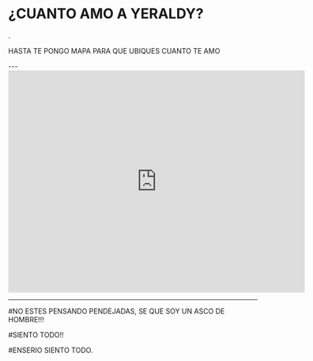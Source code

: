 
  <h1>¿CUANTO AMO A YERALDY?</h1>.
  
 <p>HASTA TE PONGO MAPA PARA QUE UBIQUES CUANTO TE AMO</p>
 ---
<iframe src="https://www.google.com/maps/embed?pb=!1m18!1m12!1m3!1d3986.687820356336!2d-79.87975148572008!3d-2.2698456381288805!2m3!1f0!2f0!3f0!3m2!1i1024!2i768!4f13.1!3m3!1m2!1s0x902d657f1db26a1d%3A0x5df1ba272d114e33!2sClinica%20Gaibor!5e0!3m2!1ses-419!2sec!4v1573521570220!5m2!1ses-419!2sec" width="600" height="450" frameborder="0" style="border:0;" allowfullscreen=""></iframe>

---
#NO ESTES PENSANDO PENDEJADAS, SE QUE SOY UN ASCO DE HOMBRE!!!

#SIENTO TODO!!

#ENSERIO SIENTO TODO.
